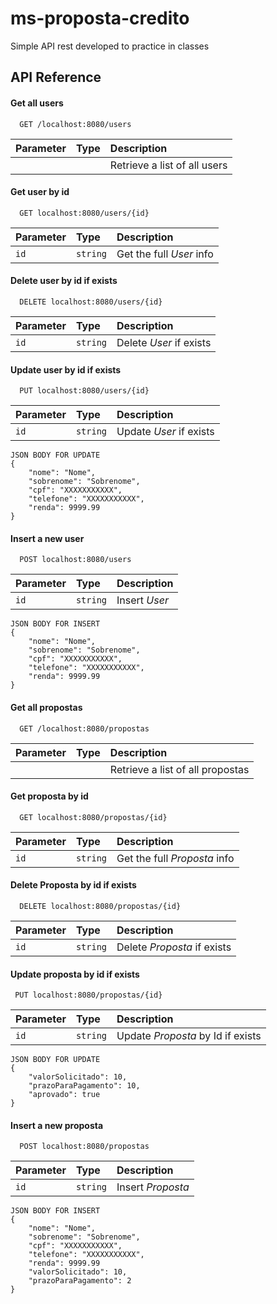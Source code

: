 
# ms-proposta-credito

Simple API rest developed to practice in classes

## API Reference

#### Get all users

```http
  GET /localhost:8080/users
```

| Parameter | Type     | Description                |
| :-------- | :------- | :------------------------- |
|  |  | Retrieve a list of all users|

#### Get user by id

```http
  GET localhost:8080/users/{id}
```

| Parameter | Type     | Description                       |
| :-------- | :------- | :-------------------------------- |
| `id`      | `string` | Get the full *User* info |

#### Delete user by id if exists

```http
  DELETE localhost:8080/users/{id}
```

| Parameter | Type     | Description                       |
| :-------- | :------- | :-------------------------------- |
| `id`      | `string` | Delete *User* if exists |

#### Update user by id if exists

```http
  PUT localhost:8080/users/{id}
```

| Parameter | Type     | Description                       |
| :-------- | :------- | :-------------------------------- |
| `id`      | `string` | Update *User* if exists | 

```
JSON BODY FOR UPDATE
{
    "nome": "Nome",
    "sobrenome": "Sobrenome",
    "cpf": "XXXXXXXXXXX",
    "telefone": "XXXXXXXXXXX",
    "renda": 9999.99
}
```
#### Insert a new user

```http
  POST localhost:8080/users
```

| Parameter | Type     | Description                       |
| :-------- | :------- | :-------------------------------- |
| `id`      | `string` | Insert *User* | 

```
JSON BODY FOR INSERT
{
    "nome": "Nome",
    "sobrenome": "Sobrenome",
    "cpf": "XXXXXXXXXXX",
    "telefone": "XXXXXXXXXXX",
    "renda": 9999.99
}
```

#### Get all propostas

```http
  GET /localhost:8080/propostas
```

| Parameter | Type     | Description                |
| :-------- | :------- | :------------------------- |
|  |  | Retrieve a list of all propostas|


#### Get proposta by id

```http
  GET localhost:8080/propostas/{id}
```

| Parameter | Type     | Description                       |
| :-------- | :------- | :-------------------------------- |
| `id`      | `string` | Get the full *Proposta* info |

#### Delete Proposta by id if exists

```http
  DELETE localhost:8080/propostas/{id}
```

| Parameter | Type     | Description                 |
| :-------- | :------- |:----------------------------|
| `id`      | `string` | Delete *Proposta* if exists |


#### Update proposta by id if exists

```http
 PUT localhost:8080/propostas/{id}
```

| Parameter | Type     | Description                       |
| :-------- | :------- | :-------------------------------- |
| `id`      | `string` | Update *Proposta* by Id if exists | 

```
JSON BODY FOR UPDATE
{
    "valorSolicitado": 10,
    "prazoParaPagamento": 10,
    "aprovado": true
}
```
#### Insert a new proposta

```http
  POST localhost:8080/propostas
```

| Parameter | Type     | Description                       |
| :-------- | :------- | :-------------------------------- |
| `id`      | `string` | Insert *Proposta* | 

```
JSON BODY FOR INSERT
{
    "nome": "Nome",
    "sobrenome": "Sobrenome",
    "cpf": "XXXXXXXXXXX",
    "telefone": "XXXXXXXXXXX",
    "renda": 9999.99
    "valorSolicitado": 10,
    "prazoParaPagamento": 2
}